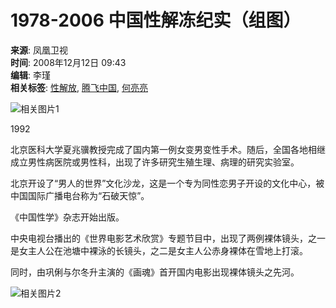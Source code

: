 # 1978-2006 中国性解冻纪实（组图）

**来源**: 凤凰卫视  
**时间**: 2008年12月12日 09:43  
**编辑**: 李瑾  
**相关标签**: [性解放](http://tag.ifeng.com/?tagID=14181), [腾飞中国](http://tag.ifeng.com/?tagID=13623), [何亮亮](http://tag.ifeng.com/?tagID=5230)

![相关图片1](http://img.ifeng.com/hres/200809/06/11/db272e9ad50f31425dcab2dbcf5918a9.jpg)

1992

北京医科大学夏兆骥教授完成了国内第一例女变男变性手术。随后，全国各地相继成立男性病医院或男性科，出现了许多研究生殖生理、病理的研究实验室。

北京开设了“男人的世界”文化沙龙，这是一个专为同性恋男子开设的文化中心，被中国国际广播电台称为“石破天惊”。

《中国性学》杂志开始出版。

中央电视台播出的《世界电影艺术欣赏》专题节目中，出现了两例裸体镜头，之一是女主人公在池塘中裸泳的长镜头，之二是女主人公赤身裸体在雪地上打滚。

同时，由巩俐与尔冬升主演的《画魂》首开国内电影出现裸体镜头之先河。

![相关图片2](http://img.ifeng.com/hres/200809/06/11/10e8d48c812206c082d8ed88c9eb064b.jpg)
<!-- tcd_original_link http://phtv.ifeng.com/program/tfzg/200809/0905_2950_766492_7.shtml -->
